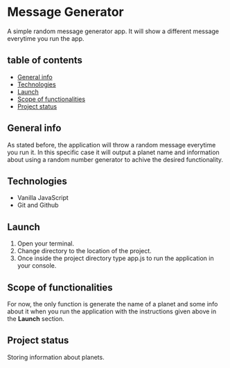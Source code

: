 # Message Generator

A simple random message generator app. It will show a different message everytime you run the app.

## table of contents

* [General info](#general-info)
* [Technologies](#technologies)
* [Launch](#launch)
* [Scope of functionalities](#scope-of-functionalities)
* [Project status](#project-status)

## General info

As stated before, the application will throw a random message everytime you run it. In this specific case it will output a planet name and information about using a random number generator to achive the desired functionality.

## Technologies

* Vanilla JavaScript
* Git and Github

## Launch

1. Open your terminal.
2. Change directory to the location of the project.
3. Once inside the project directory type app.js to run the application in your console.

## Scope of functionalities

For now, the only function is generate the name of a planet and some info about it when you run the application with the instructions given above in the **Launch** section.

## Project status

Storing information about planets.
